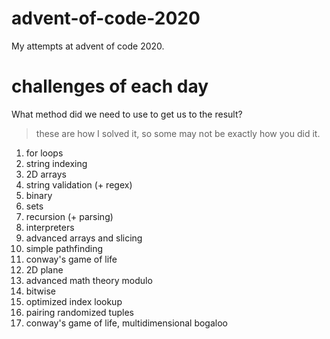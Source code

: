 # advent-of-code-2020
My attempts at advent of code 2020.

# challenges of each day
What method did we need to use to get us to the result?
> these are how I solved it, so some may not be exactly how you did it.
01. for loops
02. string indexing
03. 2D arrays
04. string validation (+ regex)
05. binary
06. sets
07. recursion (+ parsing)
08. interpreters
09. advanced arrays and slicing
10. simple pathfinding
11. conway's game of life
12. 2D plane
13. advanced math theory modulo
14. bitwise
15. optimized index lookup
16. pairing randomized tuples
17. conway's game of life, multidimensional bogaloo